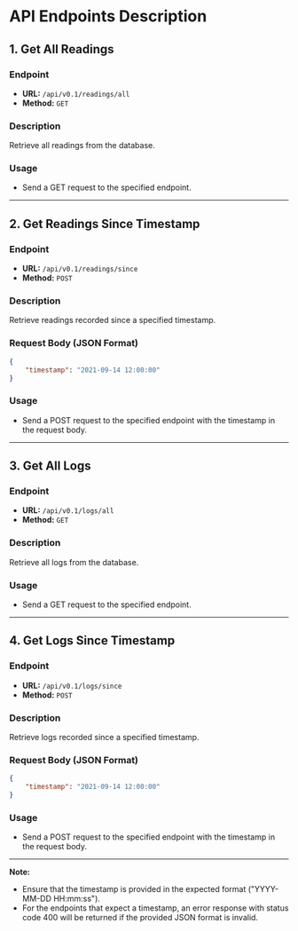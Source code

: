 # API Endpoints Description

## 1. Get All Readings

### Endpoint
- **URL:** `/api/v0.1/readings/all`
- **Method:** `GET`

### Description
Retrieve all readings from the database.

### Usage
- Send a GET request to the specified endpoint.

---

## 2. Get Readings Since Timestamp

### Endpoint
- **URL:** `/api/v0.1/readings/since`
- **Method:** `POST`

### Description
Retrieve readings recorded since a specified timestamp.

### Request Body (JSON Format)
```json
{
    "timestamp": "2021-09-14 12:00:00"
}
```

### Usage
- Send a POST request to the specified endpoint with the timestamp in the request body.

---

## 3. Get All Logs

### Endpoint
- **URL:** `/api/v0.1/logs/all`
- **Method:** `GET`

### Description
Retrieve all logs from the database.

### Usage
- Send a GET request to the specified endpoint.

---

## 4. Get Logs Since Timestamp

### Endpoint
- **URL:** `/api/v0.1/logs/since`
- **Method:** `POST`

### Description
Retrieve logs recorded since a specified timestamp.

### Request Body (JSON Format)
```json
{
    "timestamp": "2021-09-14 12:00:00"
}
```

### Usage
- Send a POST request to the specified endpoint with the timestamp in the request body.

---

**Note:**
- Ensure that the timestamp is provided in the expected format ("YYYY-MM-DD HH:mm:ss").
- For the endpoints that expect a timestamp, an error response with status code 400 will be returned if the provided JSON format is invalid.